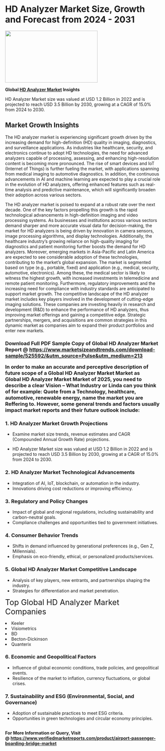 <H1>HD Analyzer Market Size, Growth and Forecast from 2024 - 2031</H1><img class="aligncenter size-medium wp-image-584254" src="https://thirdeyenews.in/wp-content/uploads/2024/09/Global-Market-Research-300x168.jpeg" alt="" width="300" height="168" /><p><strong>Global&nbsp;<a href="https://www.marketsizeandtrends.com/download-sample/525592/&amp;utm_source=Pulse&amp;utm_medium=213">HD Analyzer Market</a> Insights</strong></p><p>HD Analyzer Market size was valued at USD 1.2 Billion in 2022 and is projected to reach USD 3.5 Billion by 2030, growing at a CAGR of 15.0% from 2024 to 2030.</p><p><h2>Market Growth Insights</h2> <p>The HD analyzer market is experiencing significant growth driven by the increasing demand for high-definition (HD) quality in imaging, diagnostics, and surveillance applications. As industries like healthcare, security, and electronics continue to adopt HD technologies, the need for advanced analyzers capable of processing, assessing, and enhancing high-resolution content is becoming more pronounced. The rise of smart devices and IoT (Internet of Things) is further fueling the market, with applications spanning from medical imaging to automotive diagnostics. In addition, the continuous advancements in AI and machine learning are expected to play a crucial role in the evolution of HD analyzers, offering enhanced features such as real-time analysis and predictive maintenance, which will significantly broaden their adoption across various sectors.</p> <p><strong></strong></p> <p>The HD analyzer market is poised to expand at a robust rate over the next decade. One of the key factors propelling this growth is the rapid technological advancements in high-definition imaging and video processing systems. As businesses and institutions across various sectors demand sharper and more accurate visual data for decision-making, the market for HD analyzers is being driven by innovation in camera sensors, image processing algorithms, and display technologies. Additionally, the healthcare industry’s growing reliance on high-quality imaging for diagnostics and patient monitoring further boosts the demand for HD analyzers. Moreover, emerging markets in Asia-Pacific and Latin America are expected to see considerable adoption of these technologies, contributing to the market’s global expansion. The market is segmented based on type (e.g., portable, fixed) and application (e.g., medical, security, automotive, electronics). Among these, the medical sector is likely to witness the highest growth, with increased investments in telemedicine and remote patient monitoring. Furthermore, regulatory improvements and the increasing need for compliance with industry standards are anticipated to support market growth. The competitive landscape of the HD analyzer market includes key players involved in the development of cutting-edge imaging solutions. These companies are investing heavily in research and development (R&D) to enhance the performance of HD analyzers, thus improving market offerings and gaining a competitive edge. Strategic partnerships, mergers, and acquisitions are common strategies in this dynamic market as companies aim to expand their product portfolios and enter new markets. <h3></p><p><span class=""><strong>Download Full PDF Sample Copy of Global HD Analyzer Market Report</strong> @ <a href="https://www.marketsizeandtrends.com/download-sample/525592/&amp;utm_source=Pulse&amp;utm_medium=213" target="_blank">https://www.marketsizeandtrends.com/download-sample/525592/&amp;utm_source=Pulse&amp;utm_medium=213</a></span></p><p>In order to make an accurate and perceptive description of future scope of a Global&nbsp;HD Analyzer Market Market as Global&nbsp;HD Analyzer Market Market of 2025, you need to describe a clear Vision &ndash; What Industry or Linda can you think of for example: Quote from a Technology, healthcare, automotive, renewable energy, name the market you are Reffering to. However, some general trends and factors usually impact market reports and their future outlook include:</p><h3>1.&nbsp;<strong>HD Analyzer Market Growth Projections</strong></h3><ul><li>Examine market size trends, revenue estimates and CAGR (Compounded Annual Growth Rate) projections.</li><li><p>HD Analyzer Market size was valued at USD 1.2 Billion in 2022 and is projected to reach USD 3.5 Billion by 2030, growing at a CAGR of 15.0% from 2024 to 2030.</p></li></ul><h3>2.&nbsp;<strong>HD Analyzer Market Technological Advancements</strong></h3><ul><li>Integration of AI, IoT, blockchain, or automation in the industry.</li><li>Innovations driving cost reductions or improving efficiency.</li></ul><h3>3.&nbsp;<strong>Regulatory and Policy Changes</strong></h3><ul><li>Impact of global and regional regulations, including sustainability and carbon-neutral goals.</li><li>Compliance challenges and opportunities tied to government initiatives.</li></ul><h3>4.&nbsp;<strong>Consumer Behavior Trends</strong></h3><ul><li>Shifts in demand influenced by generational preferences (e.g., Gen Z, Millennials).</li><li>Emphasis on eco-friendly, ethical, or personalized products/services.</li></ul><h3>5.&nbsp;<strong>Global HD Analyzer Market Competitive Landscape</strong></h3><ul><li>Analysis of key players, new entrants, and partnerships shaping the industry.</li><li>Strategies for differentiation and market penetration.</li></ul><p data-pm-slice="1 1 []"><span style="color: inherit; font-family: inherit; font-size: 25px;">Top Global HD Analyzer Market Companies</span></p><div class="" data-test-id=""><p><li>Keeler</li><li> Visiometrics</li><li> BD</li><li> Becton-Dickinson</li><li> Quanterix</li></p></div><h3>6.&nbsp;<strong>Economic and Geopolitical Factors</strong></h3><ul><li>Influence of global economic conditions, trade policies, and geopolitical events.</li><li>Resilience of the market to inflation, currency fluctuations, or global crises.</li></ul><h3>7.&nbsp;<strong>Sustainability and ESG (Environmental, Social, and Governance)</strong></h3><ul><li>Adoption of sustainable practices to meet ESG criteria.</li><li>Opportunities in green technologies and circular economy principles.</li></ul><h2><strong style="font-size: 14px;">For More Information or Query, Visit @&nbsp;</strong><a style="background-color: #ffffff; font-size: 14px;" href="https://www.marketsizeandtrends.com/report/hd-analyzer-market/" target="_blank">https://www.verifiedmarketreports.com/product/airport-passenger-boarding-bridge-market</a></h2>
